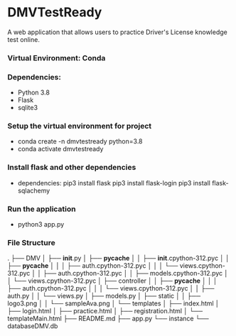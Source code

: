 # DMVTestReady

A web application that allows users to practice Driver's License knowledge test online.

### Virtual Environment: Conda

### Dependencies:

- Python 3.8
- Flask
- sqlite3

### Setup the virtual environment for project

- conda create -n dmvtestready python=3.8
- conda activate dmvtestready

### Install flask and other dependencies

- dependencies:
	pip3 install flask
	pip3 install flask-login
	pip3 install flask-sqlachemy

### Run the application

- python3 app.py
### File Structure
.
├── DMV
│   ├── __init__.py
│   ├── __pycache__
│   │   ├── __init__.cpython-312.pyc
│   │   ├── __pycache__
│   │   │   ├── auth.cpython-312.pyc
│   │   │   └── views.cpython-312.pyc
│   │   ├── auth.cpython-312.pyc
│   │   ├── models.cpython-312.pyc
│   │   └── views.cpython-312.pyc
│   ├── controller
│   │   ├── __pycache__
│   │   │   ├── auth.cpython-312.pyc
│   │   │   └── views.cpython-312.pyc
│   │   ├── auth.py
│   │   └── views.py
│   ├── models.py
│   ├── static
│   │   ├── logo3.png
│   │   └── sampleAva.png
│   └── templates
│       ├── index.html
│       ├── login.html
│       ├── practice.html
│       ├── registration.html
│       └── templateMain.html
├── README.md
├── app.py
└── instance
    └── databaseDMV.db
